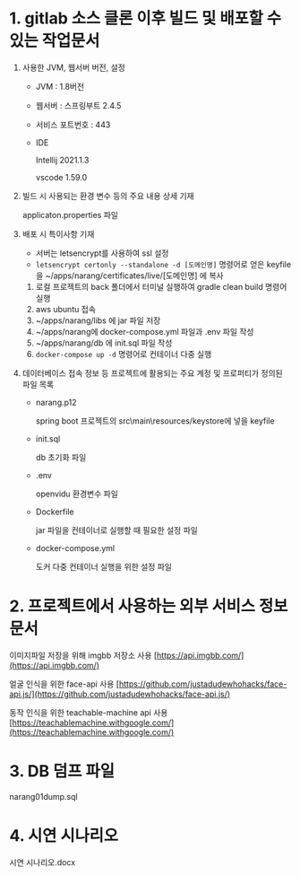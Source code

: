 # 1. gitlab 소스 클론 이후 빌드 및 배포할 수 있는 작업문서

1. 사용한 JVM, 웹서버 버전, 설정
    - JVM : 1.8버전
    - 웹서버 : 스프링부트 2.4.5
    - 서비스 포트번호 : 443
    - IDE

        Intellij 2021.1.3

        vscode 1.59.0

2. 빌드 시 사용되는 환경 변수 등의 주요 내용 상세 기재

    applicaton.properties 파일

3. 배포 시 특이사항 기재
    - 서버는 letsencrypt를 사용하여 ssl 설정
    - `letsencrypt certonly --standalone -d [도메인명]` 명령어로 얻은 keyfile을 ~/apps/narang/certificates/live/[도메인명] 에 복사
    1. 로컬 프로젝트의 back 폴더에서 터미널 실행하여 gradle clean build 명령어 실행
    2. aws ubuntu 접속
    3. ~/apps/narang/libs 에 jar 파일 저장
    4. ~/apps/narang에 docker-compose.yml 파일과 .env 파일 작성
    5. ~/apps/narang/db 에 init.sql 파일 작성
    6. `docker-compose up -d` 명령어로 컨테이너 다중 실행
4. 데이터베이스 접속 정보 등 프로젝트에 활용되는 주요 계정 및 프로퍼티가 정의된 파일 목록
    - narang.p12

        spring boot 프로젝트의 src\main\resources/keystore에 넣을 keyfile

    - init.sql

        db 초기화 파일

    - .env

        openvidu 환경변수 파일

    - Dockerfile

        jar 파일을 컨테이너로 실행할 때 필요한 설정 파일

    - docker-compose.yml

        도커 다중 컨테이너 실행을 위한 설정 파일

# 2. 프로젝트에서 사용하는 외부 서비스 정보 문서

이미지파일 저장을 위해 imgbb 저장소 사용
[https://api.imgbb.com/](https://api.imgbb.com/)



얼굴 인식을 위한 face-api 사용
[https://github.com/justadudewhohacks/face-api.js/](https://github.com/justadudewhohacks/face-api.js/)



동작 인식을 위한 teachable-machine api 사용
[https://teachablemachine.withgoogle.com/](https://teachablemachine.withgoogle.com/)

# 3. DB 덤프 파일

narang01dump.sql

# 4. 시연 시나리오

시연 시나리오.docx
